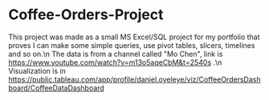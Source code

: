 # Coffee-Orders-Project
This project was made as a small MS Excel/SQL project for my portfolio that proves I can make some simple queries, use pivot tables, slicers, timelines and so on.\n
The data is from a channel called "Mo Chen", link is https://www.youtube.com/watch?v=m13o5aqeCbM&t=2540s .\n
Visualization is in https://public.tableau.com/app/profile/daniel.oyeleye/viz/CoffeeOrdersDashboard/CoffeeDataDashboard
